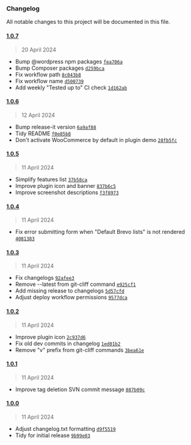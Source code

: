 ### Changelog

All notable changes to this project will be documented in this file.

#### [1.0.7](https://github.com/AlecRust/brevwoo/releases/tag/1.0.7)

> 20 April 2024

-   Bump @wordpress npm packages [`fea706a`](https://github.com/AlecRust/brevwoo/commit/fea706ad9f396e4a4b307836db383b595afb10e1)
-   Bump Composer packages [`d259bca`](https://github.com/AlecRust/brevwoo/commit/d259bcacd94cdb069d76390f45aaa8f3d72ee9dc)
-   Fix workflow path [`8c043b8`](https://github.com/AlecRust/brevwoo/commit/8c043b876969e1bb74ebf7cfd31a7fb4b589edb9)
-   Fix workflow name [`d500739`](https://github.com/AlecRust/brevwoo/commit/d500739c7ea6553fa290cf329643bf87645ab95e)
-   Add weekly "Tested up to" CI check [`1d162ab`](https://github.com/AlecRust/brevwoo/commit/1d162abf387c485bc528ad29e5c55b49064a3532)

#### [1.0.6](https://github.com/AlecRust/brevwoo/releases/tag/1.0.6)

> 12 April 2024

-   Bump release-it version [`6a9af88`](https://github.com/AlecRust/brevwoo/commit/6a9af8872b0f167127110053acf6258b7d336d31)
-   Tidy README [`f0e85b8`](https://github.com/AlecRust/brevwoo/commit/f0e85b858b3d4448bf676083e72122a537d158aa)
-   Don't activate WooCommerce by default in plugin demo [`28fb5fc`](https://github.com/AlecRust/brevwoo/commit/28fb5fc67f7b1280b2547edf8541a08ea4e04be7)

#### [1.0.5](https://github.com/AlecRust/brevwoo/releases/tag/1.0.5)

> 11 April 2024

-   Simplify features list [`37b58ca`](https://github.com/AlecRust/brevwoo/commit/37b58cac7d8cb6840afd99cd939eb05a6bf390fa)
-   Improve plugin icon and banner [`837b6c5`](https://github.com/AlecRust/brevwoo/commit/837b6c5bd919916b996ace8faa4e474a064aca83)
-   Improve screenshot descriptions [`f3f8973`](https://github.com/AlecRust/brevwoo/commit/f3f8973eb1569bf9fce5f635f41c7ae5abc3d0d8)

#### [1.0.4](https://github.com/AlecRust/brevwoo/releases/tag/1.0.4)

> 11 April 2024

-   Fix error submitting form when "Default Brevo lists" is not rendered [`4081383`](https://github.com/AlecRust/brevwoo/commit/40813831df6b9df8b25e34312faa14c23e06c303)

#### [1.0.3](https://github.com/AlecRust/brevwoo/releases/tag/1.0.3)

> 11 April 2024

-   Fix changelogs [`92afee3`](https://github.com/AlecRust/brevwoo/commit/92afee350aa9ffa8ccffca0a970d75fc82f0572a)
-   Remove --latest from git-cliff command [`e925cf1`](https://github.com/AlecRust/brevwoo/commit/e925cf1ff6d21e7a565bd527e5e6e8034c5ef23f)
-   Add missing release to changelogs [`5d57cfd`](https://github.com/AlecRust/brevwoo/commit/5d57cfdefed8dac74d619a283b720e98359ef3f1)
-   Adjust deploy workflow permissions [`9577dca`](https://github.com/AlecRust/brevwoo/commit/9577dca5c5f5e6c2fc9928d777851908afcb8ba8)

#### [1.0.2](https://github.com/AlecRust/brevwoo/releases/tag/1.0.2)

> 11 April 2024

-   Improve plugin icon [`2c937d6`](https://github.com/AlecRust/brevwoo/commit/2c937d61a6a3676937e6705b70e4ee6c6f5cb485)
-   Fix old dev commits in changelog [`1ed01b2`](https://github.com/AlecRust/brevwoo/commit/1ed01b20ee42412b767b2e2a89edd470731a005d)
-   Remove "v" prefix from git-cliff commands [`3bea61e`](https://github.com/AlecRust/brevwoo/commit/3bea61efe59be025e4bd48441e6e605590a87d98)

#### [1.0.1](https://github.com/AlecRust/brevwoo/releases/tag/1.0.1)

> 11 April 2024

-   Improve tag deletion SVN commit message [`887b09c`](https://github.com/AlecRust/brevwoo/commit/887b09cc586148de6f7eba4eb9e15f1ccc59af98)

#### [1.0.0](https://github.com/AlecRust/brevwoo/releases/tag/1.0.0)

> 11 April 2024

-   Adjust changelog.txt formatting [`d9f5519`](https://github.com/AlecRust/brevwoo/commit/d9f5519abfb3cee46ee81f13ed26666ac9ebd1c9)
-   Tidy for initial release [`9b99e03`](https://github.com/AlecRust/brevwoo/commit/9b99e034971f676365e511487b134eb3ff4cd94d)
